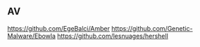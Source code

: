 AV
---

https://github.com/EgeBalci/Amber
https://github.com/Genetic-Malware/Ebowla
https://github.com/lesnuages/hershell
